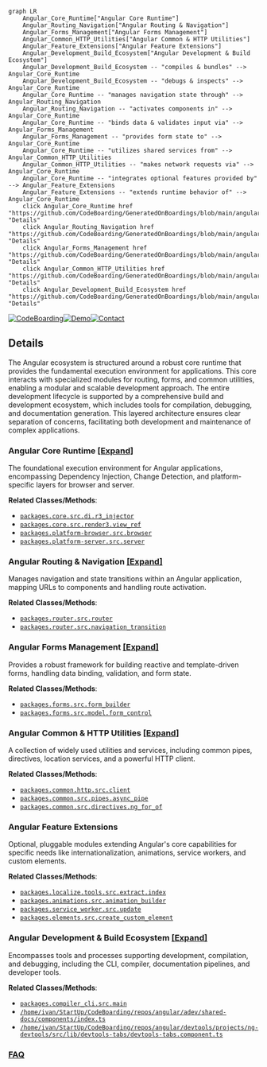 ```mermaid
graph LR
    Angular_Core_Runtime["Angular Core Runtime"]
    Angular_Routing_Navigation["Angular Routing & Navigation"]
    Angular_Forms_Management["Angular Forms Management"]
    Angular_Common_HTTP_Utilities["Angular Common & HTTP Utilities"]
    Angular_Feature_Extensions["Angular Feature Extensions"]
    Angular_Development_Build_Ecosystem["Angular Development & Build Ecosystem"]
    Angular_Development_Build_Ecosystem -- "compiles & bundles" --> Angular_Core_Runtime
    Angular_Development_Build_Ecosystem -- "debugs & inspects" --> Angular_Core_Runtime
    Angular_Core_Runtime -- "manages navigation state through" --> Angular_Routing_Navigation
    Angular_Routing_Navigation -- "activates components in" --> Angular_Core_Runtime
    Angular_Core_Runtime -- "binds data & validates input via" --> Angular_Forms_Management
    Angular_Forms_Management -- "provides form state to" --> Angular_Core_Runtime
    Angular_Core_Runtime -- "utilizes shared services from" --> Angular_Common_HTTP_Utilities
    Angular_Common_HTTP_Utilities -- "makes network requests via" --> Angular_Core_Runtime
    Angular_Core_Runtime -- "integrates optional features provided by" --> Angular_Feature_Extensions
    Angular_Feature_Extensions -- "extends runtime behavior of" --> Angular_Core_Runtime
    click Angular_Core_Runtime href "https://github.com/CodeBoarding/GeneratedOnBoardings/blob/main/angular/Angular_Core_Runtime.md" "Details"
    click Angular_Routing_Navigation href "https://github.com/CodeBoarding/GeneratedOnBoardings/blob/main/angular/Angular_Routing_Navigation.md" "Details"
    click Angular_Forms_Management href "https://github.com/CodeBoarding/GeneratedOnBoardings/blob/main/angular/Angular_Forms_Management.md" "Details"
    click Angular_Common_HTTP_Utilities href "https://github.com/CodeBoarding/GeneratedOnBoardings/blob/main/angular/Angular_Common_HTTP_Utilities.md" "Details"
    click Angular_Development_Build_Ecosystem href "https://github.com/CodeBoarding/GeneratedOnBoardings/blob/main/angular/Angular_Development_Build_Ecosystem.md" "Details"
```

[![CodeBoarding](https://img.shields.io/badge/Generated%20by-CodeBoarding-9cf?style=flat-square)](https://github.com/CodeBoarding/CodeBoarding)[![Demo](https://img.shields.io/badge/Try%20our-Demo-blue?style=flat-square)](https://www.codeboarding.org/demo)[![Contact](https://img.shields.io/badge/Contact%20us%20-%20contact@codeboarding.org-lightgrey?style=flat-square)](mailto:contact@codeboarding.org)

## Details

The Angular ecosystem is structured around a robust core runtime that provides the fundamental execution environment for applications. This core interacts with specialized modules for routing, forms, and common utilities, enabling a modular and scalable development approach. The entire development lifecycle is supported by a comprehensive build and development ecosystem, which includes tools for compilation, debugging, and documentation generation. This layered architecture ensures clear separation of concerns, facilitating both development and maintenance of complex applications.

### Angular Core Runtime [[Expand]](./Angular_Core_Runtime.md)
The foundational execution environment for Angular applications, encompassing Dependency Injection, Change Detection, and platform-specific layers for browser and server.


**Related Classes/Methods**:

- <a href="https://github.com/angular/angular/blob/main/packages/core/src/di/r3_injector.ts" target="_blank" rel="noopener noreferrer">`packages.core.src.di.r3_injector`</a>
- <a href="https://github.com/angular/angular/blob/main/packages/core/src/render3/view_ref.ts" target="_blank" rel="noopener noreferrer">`packages.core.src.render3.view_ref`</a>
- <a href="https://github.com/angular/angular/blob/main/packages/platform-browser/src/browser" target="_blank" rel="noopener noreferrer">`packages.platform-browser.src.browser`</a>
- <a href="https://github.com/angular/angular/blob/main/packages/platform-server/src/server.ts" target="_blank" rel="noopener noreferrer">`packages.platform-server.src.server`</a>


### Angular Routing & Navigation [[Expand]](./Angular_Routing_Navigation.md)
Manages navigation and state transitions within an Angular application, mapping URLs to components and handling route activation.


**Related Classes/Methods**:

- <a href="https://github.com/angular/angular/blob/main/packages/router/src/router.ts" target="_blank" rel="noopener noreferrer">`packages.router.src.router`</a>
- <a href="https://github.com/angular/angular/blob/main/packages/router/src/navigation_transition.ts" target="_blank" rel="noopener noreferrer">`packages.router.src.navigation_transition`</a>


### Angular Forms Management [[Expand]](./Angular_Forms_Management.md)
Provides a robust framework for building reactive and template-driven forms, handling data binding, validation, and form state.


**Related Classes/Methods**:

- <a href="https://github.com/angular/angular/blob/main/packages/forms/src/form_builder.ts" target="_blank" rel="noopener noreferrer">`packages.forms.src.form_builder`</a>
- <a href="https://github.com/angular/angular/blob/main/packages/forms/src/model/form_control.ts" target="_blank" rel="noopener noreferrer">`packages.forms.src.model.form_control`</a>


### Angular Common & HTTP Utilities [[Expand]](./Angular_Common_HTTP_Utilities.md)
A collection of widely used utilities and services, including common pipes, directives, location services, and a powerful HTTP client.


**Related Classes/Methods**:

- <a href="https://github.com/angular/angular/blob/main/packages/common/http/src/client.ts" target="_blank" rel="noopener noreferrer">`packages.common.http.src.client`</a>
- <a href="https://github.com/angular/angular/blob/main/packages/common/src/pipes/async_pipe.ts" target="_blank" rel="noopener noreferrer">`packages.common.src.pipes.async_pipe`</a>
- <a href="https://github.com/angular/angular/blob/main/packages/common/src/directives/ng_for_of.ts" target="_blank" rel="noopener noreferrer">`packages.common.src.directives.ng_for_of`</a>


### Angular Feature Extensions
Optional, pluggable modules extending Angular's core capabilities for specific needs like internationalization, animations, service workers, and custom elements.


**Related Classes/Methods**:

- <a href="https://github.com/angular/angular/blob/main/packages/localize/tools/src/extract/index.ts" target="_blank" rel="noopener noreferrer">`packages.localize.tools.src.extract.index`</a>
- <a href="https://github.com/angular/angular/blob/main/packages/animations/src/animation_builder.ts" target="_blank" rel="noopener noreferrer">`packages.animations.src.animation_builder`</a>
- <a href="https://github.com/angular/angular/blob/main/packages/service-worker/src/update.ts" target="_blank" rel="noopener noreferrer">`packages.service_worker.src.update`</a>
- <a href="https://github.com/angular/angular/blob/main/packages/elements/src/create-custom-element.ts" target="_blank" rel="noopener noreferrer">`packages.elements.src.create_custom_element`</a>


### Angular Development & Build Ecosystem [[Expand]](./Angular_Development_Build_Ecosystem.md)
Encompasses tools and processes supporting development, compilation, and debugging, including the CLI, compiler, documentation pipelines, and developer tools.


**Related Classes/Methods**:

- <a href="https://github.com/angular/angular/blob/main/packages/compiler-cli/src/main.ts" target="_blank" rel="noopener noreferrer">`packages.compiler_cli.src.main`</a>
- <a href="https://github.com/angular/angular/blob/main/adev/shared-docs/components/index.ts" target="_blank" rel="noopener noreferrer">`/home/ivan/StartUp/CodeBoarding/repos/angular/adev/shared-docs/components/index.ts`</a>
- <a href="https://github.com/angular/angular/blob/main/devtools/projects/ng-devtools/src/lib/devtools-tabs/devtools-tabs.component.ts" target="_blank" rel="noopener noreferrer">`/home/ivan/StartUp/CodeBoarding/repos/angular/devtools/projects/ng-devtools/src/lib/devtools-tabs/devtools-tabs.component.ts`</a>




### [FAQ](https://github.com/CodeBoarding/GeneratedOnBoardings/tree/main?tab=readme-ov-file#faq)